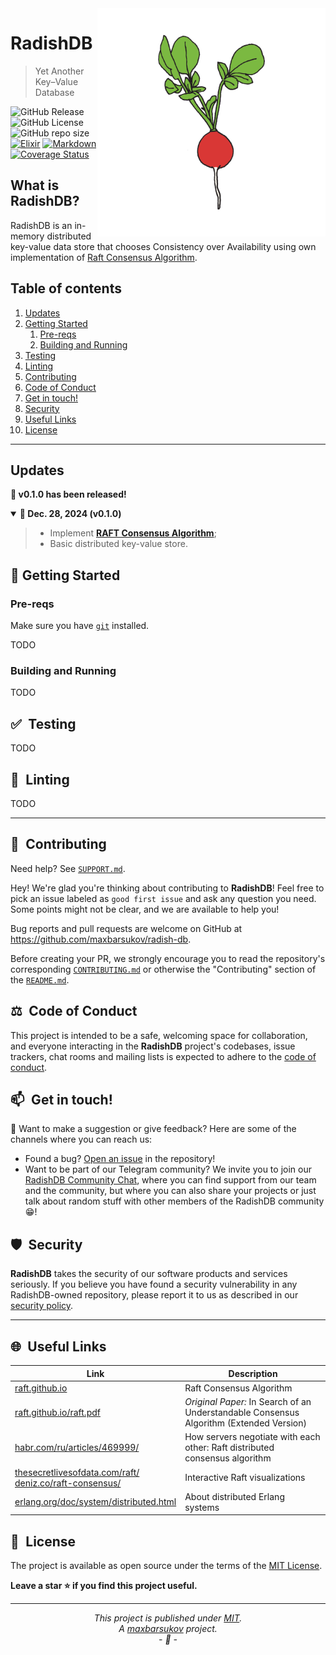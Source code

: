 <img align="right" src="https://raw.githubusercontent.com/maxbarsukov/radish-db/refs/heads/master/docs/assets/logo.png" alt="RadishDB logo" width="365">

# RadishDB

> Yet Another Key–Value Database

![GitHub Release](https://img.shields.io/github/v/release/maxbarsukov/radish-db)
![GitHub License](https://img.shields.io/github/license/maxbarsukov/radish-db)
![GitHub repo size](https://img.shields.io/github/repo-size/maxbarsukov/radish-db) \
[![Elixir](https://github.com/maxbarsukov/radish-db/actions/workflows/elixir.yml/badge.svg?branch=master)](https://github.com/maxbarsukov/radish-db/actions/workflows/elixir.yml)
[![Markdown](https://github.com/maxbarsukov/radish-db/actions/workflows/markdown.yml/badge.svg?branch=master)](https://github.com/maxbarsukov/radish-db/actions/workflows/markdown.yml)
[![Coverage Status](https://coveralls.io/repos/github/maxbarsukov/radish-db/badge.svg?branch=master)](https://coveralls.io/github/maxbarsukov/radish-db?branch=master)

## What is RadishDB?

RadishDB is an in-memory distributed key-value data store that chooses Consistency over Availability using own implementation of [Raft Consensus Algorithm](https://raft.github.io/).

## Table of contents

1. [Updates](#updates)
2. [Getting Started](#getting-started)
   1. [Pre-reqs](#pre-reqs)
   2. [Building and Running](#run)
3. [Testing](#testing)
4. [Linting](#linting)
5. [Contributing](#contributing)
6. [Code of Conduct](#code-of-conduct)
7. [Get in touch!](#get-in-touch)
8. [Security](#security)
9. [Useful Links](#useful-links)
10. [License](#license)

---

## Updates <a name="updates"></a>

<strong>🎉 v0.1.0 has been released!</strong>
<details open>
  <summary><b>🔔 Dec. 28, 2024 (v0.1.0)</b></summary>

  > - Implement [**RAFT Consensus Algorithm**](https://raft.github.io/raft.pdf);
  > - Basic distributed key-value store.

</details>

## 🚀 Getting Started <a name="getting-started"></a>

### Pre-reqs <a name="pre-reqs"></a>

Make sure you have [`git`](https://git-scm.com/) installed.

TODO

### Building and Running <a name="run"></a>

TODO

## ✅&ensp;Testing <a name="testing"></a>

TODO

## 🎨&ensp;Linting <a name="linting"></a>

TODO

---

## 🤝&ensp;Contributing <a name="contributing"></a>

Need help? See [`SUPPORT.md`](./SUPPORT.md).

Hey! We're glad you're thinking about contributing to **RadishDB**! Feel free to pick an issue labeled as `good first issue` and ask any question you need. Some points might not be clear, and we are available to help you!

Bug reports and pull requests are welcome on GitHub at https://github.com/maxbarsukov/radish-db.

Before creating your PR, we strongly encourage you to read the repository's corresponding [`CONTRIBUTING.md`](https://github.com/maxbarsukov/radish-db/blob/master/.github/CONTRIBUTING.md) or otherwise the "Contributing" section of the [`README.md`](https://github.com/maxbarsukov/radish-db/blob/master/README.md).

## ⚖️&ensp;Code of Conduct <a name="code-of-conduct"></a>

This project is intended to be a safe, welcoming space for collaboration, and everyone interacting in the **RadishDB** project's codebases, issue trackers, chat rooms and mailing lists is expected to adhere to the [code of conduct](https://github.com/maxbarsukov/radish-db/blob/master/.github/CODE_OF_CONDUCT.md).

## 📫&ensp;Get in touch! <a name="get-in-touch"></a>

💌 Want to make a suggestion or give feedback? Here are some of the channels where you can reach us:

- Found a bug? [Open an issue]((https://github.com/maxbarsukov/radish-db/issues)) in the repository!
- Want to be part of our Telegram community? We invite you to join our [RadishDB Community Chat](https://t.me/radishdb), where you can find support from our team and the community, but where you can also share your projects or just talk about random stuff with other members of the RadishDB community 😁!

## 🛡️&ensp;Security <a name="security"></a>

**RadishDB** takes the security of our software products and services seriously. If you believe you have found a security vulnerability in any RadishDB-owned repository, please report it to us as described in our [security policy](https://github.com/maxbarsukov/radish-db/security/policy).

---

## 🌐&ensp;Useful Links <a name="useful-links"></a>

| Link | Description |
| --- | --- |
| [raft.github.io](https://raft.github.io/) | Raft Consensus Algorithm |
| [raft.github.io/raft.pdf](https://raft.github.io/raft.pdf) | *Original Paper:* In Search of an Understandable Consensus Algorithm (Extended Version) |
| [habr.com/ru/articles/469999/](https://habr.com/ru/companies/dododev/articles/469999/) | How servers negotiate with each other: Raft distributed consensus algorithm |
| [thesecretlivesofdata.com/raft/](https://thesecretlivesofdata.com/raft/) <br> [deniz.co/raft-consensus/](https://deniz.co/raft-consensus/) | Interactive Raft visualizations |
| [erlang.org/doc/system/distributed.html](https://www.erlang.org/doc/system/distributed.html) | About distributed Erlang systems |

## 🪪&ensp;License <a name="license"></a>

The project is available as open source under the terms of the [MIT License](https://opensource.org/licenses/MIT).

**Leave a star :star: if you find this project useful.**

---

*<p align="center">This project is published under [MIT](LICENSE).<br>A [maxbarsukov](https://github.com/maxbarsukov) project.<br>- :tada: -</p>*
